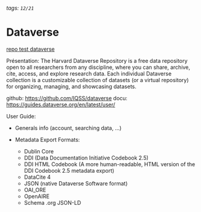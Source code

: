 ###### tags: `12/21`
# Dataverse

[repo test dataverse](https://dataverse.harvard.edu/dataset.xhtml?persistentId=doi:10.7910/DVN/QEKCPT&version=DRAFT)

Présentation:
The Harvard Dataverse Repository is a free data repository open to all researchers from any discipline, where you can share, archive, cite, access, and explore research data. Each individual Dataverse collection is a customizable collection of datasets (or a virtual repository) for organizing, managing, and showcasing datasets.

github: https://github.com/IQSS/dataverse
docu: https://guides.dataverse.org/en/latest/user/

User Guide:
- Generals info (account, searching data, ...)

- Metadata Export Formats:
    - Dublin Core
    - DDI (Data Documentation Initiative Codebook 2.5) 
    - DDI HTML Codebook (A more human-readable, HTML version of the DDI Codebook 2.5 metadata export) 
    - DataCite 4 
    - JSON (native Dataverse Software format) 
    - OAI_ORE 
    - OpenAIRE 
    - Schema .org JSON-LD

